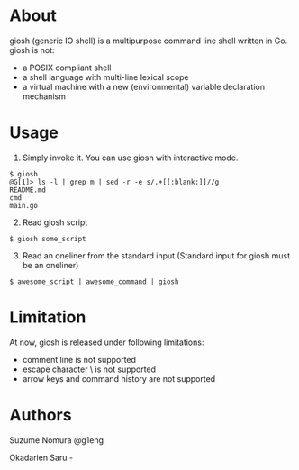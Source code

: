 # About

giosh (generic IO shell) is a multipurpose command line shell written in Go.
giosh is not:

* a POSIX compliant shell
* a shell language with multi-line lexical scope
* a virtual machine with a new (environmental) variable declaration mechanism

# Usage

1. Simply invoke it. You can use giosh with interactive mode.

```shell
$ giosh
@G[1]> ls -l | grep m | sed -r -e s/.+[[:blank:]]//g
README.md
cmd
main.go
```

2. Read giosh script 

```shell
$ giosh some_script
```

3. Read an oneliner from the standard input
   (Standard input for giosh must be an oneliner)

```shell
$ awesome_script | awesome_command | giosh
```

# Limitation

At now, giosh is released under following limitations:

* comment line is not supported
* escape character \\ is not supported
* arrow keys and command history are not supported

# Authors

Suzume Nomura @g1eng

Okadarien Saru -
